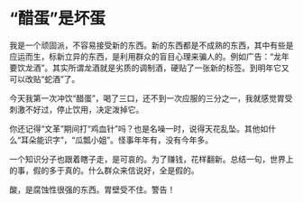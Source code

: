 # “醋蛋”是坏蛋

我是一个顽固派，不容易接受新的东西。新的东西都是不成熟的东西，其中有些是应运而生，标新立异的东西，是利用群众的盲目心理来骗人的。例如广告：“龙年要饮龙酒”。其实所谓龙酒就是劣质的调制酒，硬贴了一张新的标签。到明年它又可以改贴“蛇酒”了。

今天我第一次冲饮“醋蛋”，喝了三口，还不到一次应服的三分之一，我就感觉胃受刺激不好过，停止饮用，决定泼掉它。

你还记得“文革”期间打“鸡血针”吗？也是名噪一时，说得天花乱坠。其他如什么“耳朵能识字”，“瓜瓢小姐”。怪事年年有，没有今年多。

一个知识分子也跟着瞎子走，是可哀的。为了赚钱，花样翻新。总结一句，世界上的事，假的多于真的。什么群众来信说好，全是假的。

酸，是腐蚀性很强的东西。胃壁受不住。警告！

